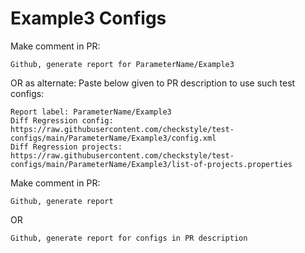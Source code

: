 # Example3 Configs
Make comment in PR:
```
Github, generate report for ParameterName/Example3
```
OR as alternate:
Paste below given to PR description to use such test configs:
```
Report label: ParameterName/Example3
Diff Regression config: https://raw.githubusercontent.com/checkstyle/test-configs/main/ParameterName/Example3/config.xml
Diff Regression projects: https://raw.githubusercontent.com/checkstyle/test-configs/main/ParameterName/Example3/list-of-projects.properties
```
Make comment in PR:
```
Github, generate report
```
OR
```
Github, generate report for configs in PR description
```
